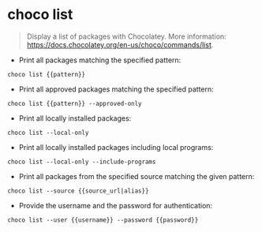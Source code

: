 # choco list

> Display a list of packages with Chocolatey.
> More information: <https://docs.chocolatey.org/en-us/choco/commands/list>.

- Print all packages matching the specified pattern:

`choco list {{pattern}}`

- Print all approved packages matching the specified pattern:

`choco list {{pattern}} --approved-only`

- Print all locally installed packages:

`choco list --local-only`

- Print all locally installed packages including local programs:

`choco list --local-only --include-programs`

- Print all packages from the specified source matching the given pattern:

`choco list --source {{source_url|alias}}`

- Provide the username and the password for authentication:

`choco list --user {{username}} --password {{password}}`
